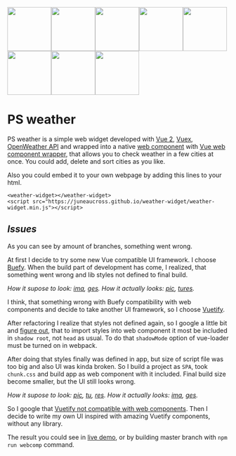 <img src="https://juneaucross.github.io/weather-widget/misc/psbrella.png" width="100" height="100"><img src="https://juneaucross.github.io/weather-widget/misc/psbrella.png" width="100" height="100"><img src="https://juneaucross.github.io/weather-widget/misc/psbrella.png" width="100" height="100"><img src="https://juneaucross.github.io/weather-widget/misc/psbrella.png" width="100" height="100"><img src="https://juneaucross.github.io/weather-widget/misc/psbrella.png" width="100" height="100"><img src="https://juneaucross.github.io/weather-widget/misc/psbrella.png" width="100" height="100"><img src="https://juneaucross.github.io/weather-widget/misc/psbrella.png" width="100" height="100"><img src="https://juneaucross.github.io/weather-widget/misc/psbrella.png" width="100" height="100">

# PS weather

PS weather is a simple web widget developed with [Vue 2](https://vuejs.org/), [Vuex](https://vuex.vuejs.org/), [OpenWeather API](https://openweathermap.org/api) and wrapped into a native [web component](https://www.webcomponents.org/) with [Vue web component wrapper](https://github.com/vuejs/vue-web-component-wrapper),  that allows you to check weather in a few cities at once.
You could add, delete and sort cities as you like.

Also you could embed it to your own webpage by adding this lines to your html.

    <weather-widget></weather-widget>
    <script src="https://juneaucross.github.io/weather-widget/weather-widget.min.js"></script>


## *Issues*
As you can see by amount of branches, something went wrong.

At first I decide to try some new Vue compatible UI framework. I choose [Buefy](https://buefy.org). When the build part of development has come, I realized, that something went wrong and lib styles not defined to final build.

_How it supose to look: [ima](https://juneaucross.github.io/weather-widget/misc/buefydev.png), [ges](https://juneaucross.github.io/weather-widget/misc/buefydev2.png).
How it actually looks: [pic](https://juneaucross.github.io/weather-widget/misc/buefybuild.png), [tures](https://juneaucross.github.io/weather-widget/misc/buefybuild2.png)._

I think, that something wrong with Buefy compatibility with web components and decide to take another UI framework, so I choose [Vuetify](https://vuetifyjs.com).

After refactoring I realize that styles not defined again, so I google a little bit and [figure out](https://github.com/vuejs/vue-web-component-wrapper/issues/12#issuecomment-385141573), that to import styles into web component it most be included in `shadow root`, not `head` as usual. To do that `shadowMode` option of vue-loader must be turned on in webpack.

After doing that styles finally was defined in app, but size of script file was too big and also UI was kinda broken.  So I build a project as `SPA`, took `chunk.css` and build app as web component with it included. Final build size become smaller, but the UI still looks wrong.

*How it supose to look: [pic](https://juneaucross.github.io/weather-widget/misc/vuetifydev.png), [tu](https://juneaucross.github.io/weather-widget/misc/vuetifydev2.png), [res](https://juneaucross.github.io/weather-widget/misc/vuetifydev3.png).
How it actually looks: [ima](https://juneaucross.github.io/weather-widget/misc/vuetifybuild.png), [ges](https://juneaucross.github.io/weather-widget/misc/vuetifybuild2.png).*

So I google that [Vuetify not compatible with web components](https://github.com/vuetifyjs/vuetify/issues/7622#issuecomment-504330672).
Then I decide to write my own UI inspired with amazing Vuetify components, without any library.

The result you could see in [live demo](https://juneaucross.github.io/weather-widget/demo), or by building master branch with `npm run webcomp` command.

